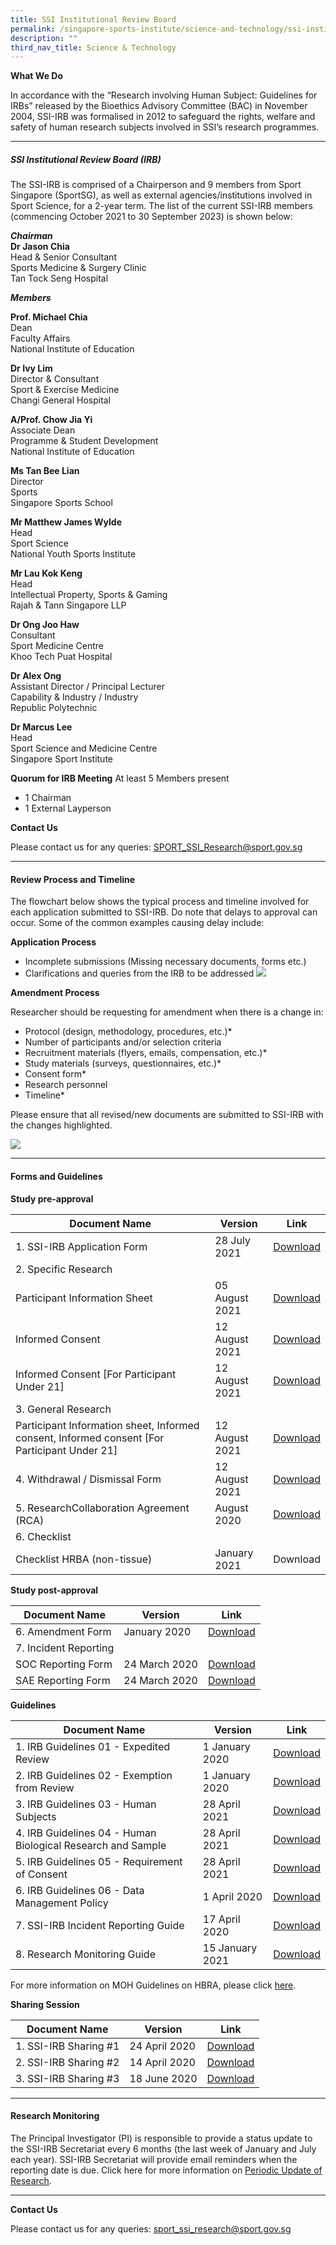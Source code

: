 ```yaml
---
title: SSI Institutional Review Board
permalink: /singapore-sports-institute/science-and-technology/ssi-institutional-review-board/
description: ""
third_nav_title: Science & Technology
---
```

**What We Do**

In accordance with the “Research involving Human Subject: Guidelines for IRBs” released by the Bioethics Advisory Committee (BAC) in November 2004, SSI-IRB was formalised in 2012 to safeguard the rights, welfare and safety of human research subjects involved in SSI’s research programmes.

---

##### **SSI Institutional Review Board (IRB)**

The SSI-IRB is comprised of a Chairperson and 9 members from Sport Singapore (SportSG), as well as external agencies/institutions involved in Sport Science, for a 2-year term. The list of the current SSI-IRB members (commencing October 2021 to 30 September 2023) is shown below:

***Chairman***
<br>
**Dr Jason Chia**
<br>
Head & Senior Consultant 
<br>
Sports Medicine & Surgery Clinic
<br>
Tan Tock Seng Hospital

***Members***

**Prof. Michael Chia**
<br>
Dean
<br>
Faculty Affairs
<br>
National Institute of Education

**Dr Ivy Lim**
<br>
Director & Consultant
<br>
Sport & Exercise Medicine
<br>
Changi General Hospital

**A/Prof. Chow Jia Yi**
<br>
Associate Dean
<br>
Programme & Student Development
<br>
National Institute of Education

**Ms Tan Bee Lian**
<br>
Director 
<br>
Sports
<br>
Singapore Sports School

**Mr Matthew James Wylde**
<br>
Head
<br>
Sport Science
<br>
National Youth Sports Institute

**Mr Lau Kok Keng**
<br>
Head
<br>
Intellectual Property, Sports & Gaming
<br>
Rajah & Tann Singapore LLP

**Dr Ong Joo Haw**
<br>
Consultant
<br>
Sport Medicine Centre
<br>
Khoo Tech Puat Hospital

**Dr Alex Ong**
<br>
Assistant Director / Principal Lecturer
<br>
Capability & Industry / Industry
<br>
Republic Polytechnic

**Dr Marcus Lee**
<br>
Head
<br>
Sport Science and Medicine Centre
<br>
Singapore Sport Institute

**Quorum for IRB Meeting**
 At least 5 Members present

* 1 Chairman
* 1 External Layperson

**Contact Us**  

Please contact us for any queries:
[SPORT_SSI_Research@sport.gov.sg](mailto:SPORT_SSI_Research@sport.gov.sg)

---


#### **Review Process and Timeline**
The flowchart below shows the typical process and timeline involved for each application submitted to SSI-IRB. Do note that delays to approval can occur. Some of the common examples causing delay include:

**Application Process**
*   Incomplete submissions (Missing necessary documents, forms etc.)
*   Clarifications and queries from the IRB to be addressed
![](/images/What%20We%20Do/Singapore%20Sports%20Institute/Science%20and%20Technology/Review%20Process%20and%20Timeline/Amendment_Process.png)

**Amendment Process**

Researcher should be requesting for amendment when there is a change in:

*   Protocol (design, methodology, procedures, etc.)\*
*   Number of participants and/or selection criteria
*   Recruitment materials (flyers, emails, compensation, etc.)\*
*   Study materials (surveys, questionnaires, etc.)\*
*   Consent form\*
*   Research personnel
*   Timeline\*

Please ensure that all revised/new documents are submitted to SSI-IRB with the changes highlighted.

![](/images/What%20We%20Do/Singapore%20Sports%20Institute/Science%20and%20Technology/Review%20Process%20and%20Timeline/Review_Process.png)

---

#### **Forms and Guidelines**

**Study pre-approval**

| Document Name | Version | Link |
| -------- | -------- | -------- |
| 1. SSI-IRB Application Form | 28 July 2021 | [Download ](/files/What%20We%20%20Do/Singapore%20Sports%20Institute/Science%20and%20Technology/Forms%20and%20Guidelines/SSI-IRB_application_form.pdf)  |
| 2. Specific Research  | | |
| Participant Information Sheet | 05 August 2021 |[Download](/files/What%20We%20%20Do/Singapore%20Sports%20Institute/Science%20and%20Technology/Forms%20and%20Guidelines/2_SSI-IRB_Specific_Participant_Information_Sheet_Template_August2021.pdf) |
| Informed Consent | 12 August 2021 | [Download](/files/What%20We%20%20Do/Singapore%20Sports%20Institute/Science%20and%20Technology/Forms%20and%20Guidelines/3a_SSI-IRB_Specific_Informed_Consent_Template_August2021.pdf) |
| Informed Consent [For Participant Under 21] | 12 August 2021| [Download](/files/What%20We%20%20Do/Singapore%20Sports%20Institute/Science%20and%20Technology/Forms%20and%20Guidelines/3b_SSI-IRB_Specific_U21_Informed_Consent_Template_August2021.pdf)|
| 3. General Research| | |
| Participant Information sheet, Informed consent, Informed consent [For Participant Under 21]| 12 August 2021 | [Download](/files/What%20We%20%20Do/Singapore%20Sports%20Institute/Science%20and%20Technology/Forms%20and%20Guidelines/4_SSI-IRB_General_Information_Sheet_Consent_Template_August2021.pdf)
| 4. Withdrawal / Dismissal Form | 12 August 2021 | [Download](/files/What%20We%20%20Do/Singapore%20Sports%20Institute/Science%20and%20Technology/Forms%20and%20Guidelines/5_SSI-IRB_Withdrawal_Dismissal_Form_Template_August2021.pdf)
|5. ResearchCollaboration Agreement (RCA) | August 2020 |[Download](/files/What%20We%20%20Do/Singapore%20Sports%20Institute/Science%20and%20Technology/Forms%20and%20Guidelines/Research_Collaboration_Agreement_template_v3.pdf)
| 6. Checklist | | |
| Checklist HRBA (non-tissue)|January 2021 | Download |

**Study post-approval** 

| Document Name | Version | Link |
| -------- | -------- | -------- |
| 6. Amendment Form | January 2020 | [Download](/files/What%20We%20%20Do/Singapore%20Sports%20Institute/Science%20and%20Technology/Forms%20and%20Guidelines/SSI-IRB_Amendment_Form_v1.pdf)  |
| 7. Incident Reporting | | |
| SOC Reporting Form | 24 March 2020 | [Download](/files/What%20We%20%20Do/Singapore%20Sports%20Institute/Science%20and%20Technology/Forms%20and%20Guidelines/SOC_Reporting_Form.pdf) |
| SAE Reporting Form | 24 March 2020 | [Download](/files/What%20We%20%20Do/Singapore%20Sports%20Institute/Science%20and%20Technology/Forms%20and%20Guidelines/SAE_Reporting_Form.pdf) |

**Guidelines**

| Document Name | Version | Link |
| -------- | -------- | -------- |
| 1. IRB Guidelines 01 - Expedited Review | 1 January 2020 | [Download](/files/What%20We%20%20Do/Singapore%20Sports%20Institute/Science%20and%20Technology/Forms%20and%20Guidelines/IRB_Guidelines_01_Expedited_Review_as_of_1_Jan2020.pdf)|
| 2. IRB Guidelines 02 - Exemption from Review | 1 January 2020 |[Download](/files/What%20We%20%20Do/Singapore%20Sports%20Institute/Science%20and%20Technology/Forms%20and%20Guidelines/IRB_Guidelines_02_Exemption_from_Review_as_of_1_Jan2020.pdf) |
| 3. IRB Guidelines 03 - Human Subjects | 28 April 2021 | [Download](/files/What%20We%20%20Do/Singapore%20Sports%20Institute/Science%20and%20Technology/Forms%20and%20Guidelines/IRB_Guidelines_03_Human_Subjects_as_of_April2021.pdf)|
| 4. IRB Guidelines 04 - Human Biological Research and Sample | 28 April 2021 | [Download](/files/What%20We%20%20Do/Singapore%20Sports%20Institute/Science%20and%20Technology/Forms%20and%20Guidelines/IRB_Guidelines_04_Human_Biological_Research_and_Sample_as_of_April2021.pdf)|
| 5. IRB Guidelines 05 - Requirement of Consent | 28 April 2021 |[Download](/files/What%20We%20%20Do/Singapore%20Sports%20Institute/Science%20and%20Technology/Forms%20and%20Guidelines/IRB_Guidelines_05_Requirement_of_Consent_as_of_April2021.pdf)|
| 6. IRB Guidelines 06 - Data Management Policy | 1 April 2020 |[Download](/files/What%20We%20%20Do/Singapore%20Sports%20Institute/Science%20and%20Technology/Forms%20and%20Guidelines/IRB_Guidelines_06_Data_Management_Policy_as_of_01042020.pdf)|
| 7. SSI-IRB Incident Reporting Guide | 17 April 2020 |[Download](/files/What%20We%20%20Do/Singapore%20Sports%20Institute/Science%20and%20Technology/Forms%20and%20Guidelines/SSI-IRB_Incident_Reporting_Guide.pdf)|
| 8. Research Monitoring Guide | 15 January 2021 |[Download](/files/What%20We%20%20Do/Singapore%20Sports%20Institute/Science%20and%20Technology/Research%20Monitoring/Research_Monitoring_Guide%20v2.pdf)|

For more information on MOH Guidelines on HBRA, please click [here](https://www.moh.gov.sg/policies-and-legislation/human-biomedical-research-act).

**Sharing Session**

| Document Name | Version | Link |
| -------- | -------- | -------- |
| 1. SSI-IRB Sharing #1 | 24 April 2020 | [Download](/files/What%20We%20%20Do/Singapore%20Sports%20Institute/Science%20and%20Technology/Forms%20and%20Guidelines/SSI-IRB_Sharing_24_April_2020.pdf)|
| 2. SSI-IRB Sharing #2 | 14 April 2020 | [Download](/files/What%20We%20%20Do/Singapore%20Sports%20Institute/Science%20and%20Technology/Forms%20and%20Guidelines/SSI-IRB_Sharing_14_Aug_2020.pdf)|
| 3. SSI-IRB Sharing #3 | 18 June 2020 | [Download](/files/What%20We%20%20Do/Singapore%20Sports%20Institute/Science%20and%20Technology/Forms%20and%20Guidelines/SSI-IRB_Sharing_18_Jun_2021.pdf)|

---

#### **Research Monitoring**
The Principal Investigator (PI) is responsible to provide a status update to the SSI-IRB Secretariat every 6 months (the last week of January and July each year). SSI-IRB Secretariat will provide email reminders when the reporting date is due. Click here for more information on [Periodic Update of Research](/files/What%20We%20%20Do/Singapore%20Sports%20Institute/Science%20and%20Technology/Research%20Monitoring/Research_Monitoring_Guide%20v2.pdf).

---

**Contact Us**

Please contact us for any queries: [sport_ssi_research@sport.gov.sg](mailto:sport_ssi_research@sport.gov.sg)